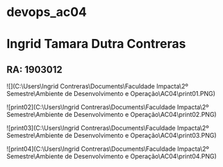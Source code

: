 # devops_ac04

# Ingrid Tamara Dutra Contreras

## RA: 1903012

![](C:\Users\Ingrid Contreras\Documents\Faculdade Impacta\2º Semestre\Ambiente de Desenvolvimento e Operação\AC04\print01.PNG)

![print02](C:\Users\Ingrid Contreras\Documents\Faculdade Impacta\2º Semestre\Ambiente de Desenvolvimento e Operação\AC04\print02.PNG)

![print03](C:\Users\Ingrid Contreras\Documents\Faculdade Impacta\2º Semestre\Ambiente de Desenvolvimento e Operação\AC04\print03.PNG)

![print04](C:\Users\Ingrid Contreras\Documents\Faculdade Impacta\2º Semestre\Ambiente de Desenvolvimento e Operação\AC04\print04.PNG)